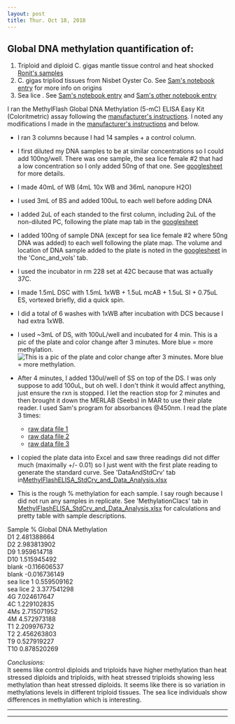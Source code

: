 ```yaml
---
layout: post
title: Thur. Oct 18, 2018
---
```


## Global DNA methylation quantification of:  
1. Triploid and diploid C. gigas mantle tissue control and heat shocked [Ronit's samples](https://genefish.wordpress.com/2018/09/06/ronits-notebook-link-to-spreadsheet-and-labelling-system-notes/)  
2. C. gigas tripliod tissues from Nisbet Oyster Co. See [Sam's notebook entry](http://onsnetwork.org/kubu4/2018/02/28/samples-received-triploid-crassostrea-gigas-from-nisbet-oyster-company/) for more info on origins  
3. Sea lice . See [Sam's notebook entry](http://onsnetwork.org/kubu4/2018/05/23/dna-received-sea-lice-dna-from-cris-gallardo-escarate-at-universidad-de-concepcion/) and [Sam's other notebook entry](http://onsnetwork.org/kubu4/2018/09/12/dna-quantification-sea-lice-dna-from-20180523/)  

I ran the MethylFlash Global DNA Methylation (5-mC) ELISA Easy Kit (Coloritmetric) assay following the [manufacturer's instructions](https://github.com/shellytrigg/C_gigas/blob/master/Polyploids/docs/MethylFlashGlobalDNAELISA_P-1030.pdf). I noted any modifications I made in the [manufacturer's instructions](https://github.com/shellytrigg/C_gigas/blob/master/Polyploids/docs/MethylFlashGlobalDNAELISA_P-1030.pdf) and below.  

* I ran 3 columns because I had 14 samples + a control column.  

* I first diluted my DNA samples to be at similar concentrations so I could add 100ng/well. There was one sample, the sea lice female #2 that had a low concentration so I only added 50ng of that one. See [googlesheet](https://docs.google.com/spreadsheets/d/1t_Z4entkvU5W_z_m6xlGimbOnNGMB_O9avqDgDWt6Xs/edit?usp=sharing) for more details. 

* I made 40mL of WB (4mL 10x WB and 36mL nanopure H2O)

* I used 3mL of BS and added 100uL to each well before adding DNA

* I added 2uL of each standed to the first column, including 2uL of the non-diluted PC, following the plate map tab in the [googlesheet](https://docs.google.com/spreadsheets/d/1t_Z4entkvU5W_z_m6xlGimbOnNGMB_O9avqDgDWt6Xs/edit?usp=sharing)

* I added 100ng of sample DNA (except for sea lice female #2 where 50ng DNA was added) to each well following the plate map. The volume and location of DNA sample added to the plate is noted in the [googlesheet](https://docs.google.com/spreadsheets/d/1t_Z4entkvU5W_z_m6xlGimbOnNGMB_O9avqDgDWt6Xs/edit?usp=sharing) in the 'Conc_and_vols' tab.

* I used the incubator in rm 228 set at 42C because that was actually 37C.

* I made 1.5mL DSC with 1.5mL 1xWB + 1.5uL mcAB + 1.5uL SI + 0.75uL ES, vortexed briefly, did a quick spin. 

* I did a total of 6 washes with 1xWB after incubation with DCS because I had extra 1xWB.  

* I used ~3mL of DS, with 100uL/well and incubated for 4 min. This is a pic of the plate and color change after 3 minutes. More blue = more methylation.  
![This is a pic of the plate and color change after 3 minutes. More blue = more methylation.](https://github.com/shellytrigg/C_gigas/raw/master/Polyploids/imgs/IMG_20181018_134824.jpg "Global DNA Methylation ELISA")

* After 4 minutes, I added 130ul/well of SS on top of the DS. I was only suppose to add 100uL, but oh well. I don't think it would affect anything, just ensure the rxn is stopped. I let the reaction stop for 2 minutes and then brought it down the MERLAB (Seebs) in MAR to use their plate reader. I used Sam's program for absorbances @450nm. I read the plate 3 times: 
	+ [raw data file 1](https://github.com/shellytrigg/C_gigas/blob/master/Polyploids/docs/20181018_FirstReadingSTRIGG.xls) 
	+ [raw data file 2](https://github.com/shellytrigg/C_gigas/blob/master/Polyploids/docs/20181018_2ndReadingSTRIGG.xls)
	+ [raw data file 3](https://github.com/shellytrigg/C_gigas/blob/master/Polyploids/docs/20181018_3rdReadingSTRIGG.xls)

* I copied the plate data into Excel and saw three readings did not differ much (maximally +/- 0.01) so I just went with the first plate reading to generate the standard curve. See 'DataAndStdCrv' tab in[MethylFlashELISA_StdCrv_and_Data_Analysis.xlsx](https://github.com/shellytrigg/C_gigas/blob/master/Polyploids/docs/MethylFlashELISA_StdCrv_and_Data_Analysis.xlsx)

* This is the rough % methylation for each sample. I say rough because I did not run any samples in replicate. See 'MethylationClacs' tab in [MethylFlashELISA_StdCrv_and_Data_Analysis.xlsx](https://github.com/shellytrigg/C_gigas/blob/master/Polyploids/docs/MethylFlashELISA_StdCrv_and_Data_Analysis.xlsx) for calculations and pretty table with sample descriptions. 

Sample	% Global DNA Methylation  
D1	2.481388664  
D2	2.983813902  
D9	1.959614718   
D10	1.515945492  
blank	-0.116606537  
blank	-0.016736149  
sea lice 1	0.559509162  
sea lice 2	3.377541298  
4G	7.024617647  
4C	1.229102835  
4Ms	2.715071952  
4M	4.572973188  
T1	2.209976732  
T2	2.456263803  
T9	0.527919227  
T10	0.878520269  

*Conclusions:*  
It seems like control diploids and triploids have higher methylation than heat stressed diploids and triploids, with heat stressed triploids showing less methylation than heat stressed diploids.  It seems like there is so variation in methylations levels in different triploid tissues. The sea lice individuals show differences in methylation which is interesting. 


----
****


